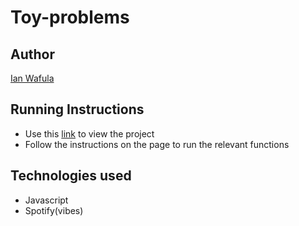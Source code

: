 # Toy-problems

## Author

[Ian Wafula](https://neocorpse.github.io/Personal-website-v1/)

## Running Instructions

-   Use this [link](https://neocorpse.github.io/Toy-problems) to view the project
-   Follow the instructions on the page to run the relevant functions

## Technologies used

-   Javascript
-   Spotify(vibes)
